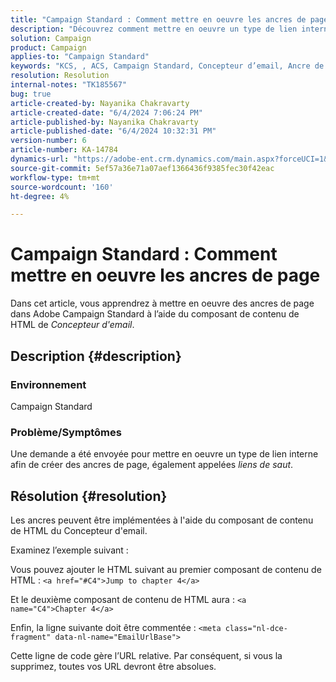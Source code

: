 ```yaml
---
title: "Campaign Standard : Comment mettre en oeuvre les ancres de page"
description: "Découvrez comment mettre en oeuvre un type de lien interne pour créer des ancres de page, également appelées liens de saut, en Campaign Standard."
solution: Campaign
product: Campaign
applies-to: "Campaign Standard"
keywords: "KCS, , ACS, Campaign Standard, Concepteur d’email, Ancre de page"
resolution: Resolution
internal-notes: "TK185567"
bug: true
article-created-by: Nayanika Chakravarty
article-created-date: "6/4/2024 7:06:24 PM"
article-published-by: Nayanika Chakravarty
article-published-date: "6/4/2024 10:32:31 PM"
version-number: 6
article-number: KA-14784
dynamics-url: "https://adobe-ent.crm.dynamics.com/main.aspx?forceUCI=1&pagetype=entityrecord&etn=knowledgearticle&id=57129288-a522-ef11-840a-002248092444"
source-git-commit: 5ef57a36e71a07aef1366436f9385fec30f42eac
workflow-type: tm+mt
source-wordcount: '160'
ht-degree: 4%

---
```


# Campaign Standard : Comment mettre en oeuvre les ancres de page


Dans cet article, vous apprendrez à mettre en oeuvre des ancres de page dans Adobe Campaign Standard à l’aide du composant de contenu de HTML de *Concepteur d&#39;email*.

## Description {#description}


### <b>Environnement</b>

Campaign Standard

### <b>Problème/Symptômes</b>

Une demande a été envoyée pour mettre en oeuvre un type de lien interne afin de créer des ancres de page, également appelées *liens de saut*.


## Résolution {#resolution}


Les ancres peuvent être implémentées à l&#39;aide du composant de contenu de HTML du Concepteur d&#39;email.

Examinez l’exemple suivant :

Vous pouvez ajouter le HTML suivant au premier composant de contenu de HTML :
`<a href="#C4">Jump to chapter 4</a>`

Et le deuxième composant de contenu de HTML aura :
`<a name="C4">Chapter 4</a>`

Enfin, la ligne suivante doit être commentée :
`<meta class="nl-dce-fragment" data-nl-name="EmailUrlBase">`

Cette ligne de code gère l’URL relative. Par conséquent, si vous la supprimez, toutes vos URL devront être absolues.
